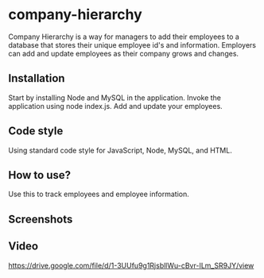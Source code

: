 # company-hierarchy

Company Hierarchy is a way for managers to add their employees to a database that stores their unique employee id's and information. Employers can add and update employees as their company grows and changes.

## Installation

Start by installing Node and MySQL in the application. Invoke the application using node index.js. Add and update your employees. 

## Code style
Using standard code style for JavaScript, Node, MySQL, and HTML.

## How to use?
Use this to track employees and employee information.

## Screenshots


## Video
https://drive.google.com/file/d/1-3UUfu9g1RjsbllWu-cBvr-ILm_SR9JY/view
